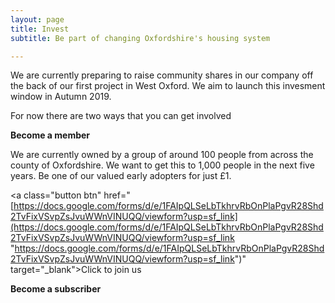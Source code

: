 ```yaml
---
layout: page
title: Invest
subtitle: Be part of changing Oxfordshire's housing system

---
```

We are currently preparing to raise community shares in our company off the back of our first project in West Oxford. We aim to launch this invesment window in Autumn 2019.

For now there are two ways that you can get involved

**Become a member**

We are currently owned by a group of around 100 people from across the county of Oxfordshire. We want to get this to 1,000 people in the next five years. Be one of our valued early adopters for just £1.

<a class="button btn" href="[https://docs.google.com/forms/d/e/1FAIpQLSeLbTkhrvRbOnPlaPgvR28Shd2TvFixVSvpZsJvuWWnVINUQQ/viewform?usp=sf_link](https://docs.google.com/forms/d/e/1FAIpQLSeLbTkhrvRbOnPlaPgvR28Shd2TvFixVSvpZsJvuWWnVINUQQ/viewform?usp=sf_link "https://docs.google.com/forms/d/e/1FAIpQLSeLbTkhrvRbOnPlaPgvR28Shd2TvFixVSvpZsJvuWWnVINUQQ/viewform?usp=sf_link")" target="_blank">Click to join us</a>

**Become a subscriber**